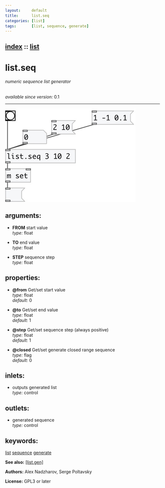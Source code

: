 ```yaml
---
layout:     default
title:      list.seq
categories: [list]
tags:       [list, sequence, generate]
---
```

[index](index.html) :: [list](category_list.html)
---

# list.seq

###### numeric sequence list generator

*available since version:* 0.1

---




[![example](../examples/img/list.seq.jpg)](../examples/pd/list.seq.pd)



## arguments:

* **FROM**
start value<br>
_type:_ float<br>

* **TO**
end value<br>
_type:_ float<br>

* **STEP**
sequence step<br>
_type:_ float<br>





## properties:

* **@from** 
Get/set start value<br>
_type:_ float<br>
_default:_ 0<br>

* **@to** 
Get/set end value<br>
_type:_ float<br>
_default:_ 1<br>

* **@step** 
Get/set sequence step (always positive)<br>
_type:_ float<br>
_default:_ 1<br>

* **@closed** 
Get/set generate closed range sequence<br>
_type:_ flag<br>
_default:_ 0<br>



## inlets:

* outputs generated list<br>
_type:_ control



## outlets:

* generated sequence<br>
_type:_ control



## keywords:

[list](keywords/list.html)
[sequence](keywords/sequence.html)
[generate](keywords/generate.html)



**See also:**
[\[list.gen\]](list.gen.html)




**Authors:** Alex Nadzharov, Serge Poltavsky




**License:** GPL3 or later





